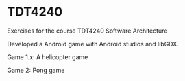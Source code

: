 # TDT4240

Exercises for the course TDT4240 Software Architecture

Developed a Android game with Android studios and libGDX. 

Game 1.x: A helicopter game

Game 2: Pong game

